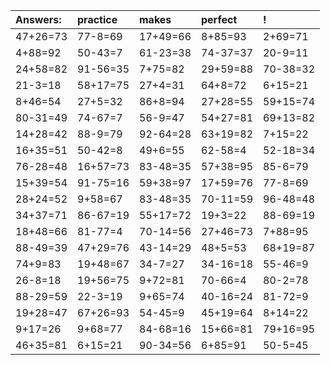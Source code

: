 | Answers: | practice | makes | perfect | ! |
| :--- | :--- | :--- | :--- | :--- |
| 47+26=73 | 77-8=69 | 17+49=66 | 8+85=93 | 2+69=71 | 
| 4+88=92 | 50-43=7 | 61-23=38 | 74-37=37 | 20-9=11 | 
| 24+58=82 | 91-56=35 | 7+75=82 | 29+59=88 | 70-38=32 | 
| 21-3=18 | 58+17=75 | 27+4=31 | 64+8=72 | 6+15=21 | 
| 8+46=54 | 27+5=32 | 86+8=94 | 27+28=55 | 59+15=74 | 
| 80-31=49 | 74-67=7 | 56-9=47 | 54+27=81 | 69+13=82 | 
| 14+28=42 | 88-9=79 | 92-64=28 | 63+19=82 | 7+15=22 | 
| 16+35=51 | 50-42=8 | 49+6=55 | 62-58=4 | 52-18=34 | 
| 76-28=48 | 16+57=73 | 83-48=35 | 57+38=95 | 85-6=79 | 
| 15+39=54 | 91-75=16 | 59+38=97 | 17+59=76 | 77-8=69 | 
| 28+24=52 | 9+58=67 | 83-48=35 | 70-11=59 | 96-48=48 | 
| 34+37=71 | 86-67=19 | 55+17=72 | 19+3=22 | 88-69=19 | 
| 18+48=66 | 81-77=4 | 70-14=56 | 27+46=73 | 7+88=95 | 
| 88-49=39 | 47+29=76 | 43-14=29 | 48+5=53 | 68+19=87 | 
| 74+9=83 | 19+48=67 | 34-7=27 | 34-16=18 | 55-46=9 | 
| 26-8=18 | 19+56=75 | 9+72=81 | 70-66=4 | 80-2=78 | 
| 88-29=59 | 22-3=19 | 9+65=74 | 40-16=24 | 81-72=9 | 
| 19+28=47 | 67+26=93 | 54-45=9 | 45+19=64 | 8+14=22 | 
| 9+17=26 | 9+68=77 | 84-68=16 | 15+66=81 | 79+16=95 | 
| 46+35=81 | 6+15=21 | 90-34=56 | 6+85=91 | 50-5=45 | 
